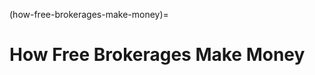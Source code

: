 (how-free-brokerages-make-money)=
# How Free Brokerages Make Money

[//]: # (TODO: [L] Write article)
